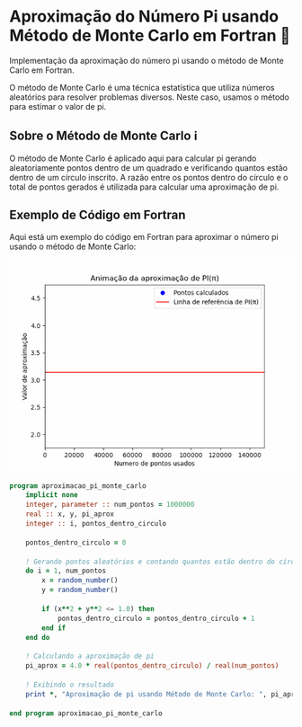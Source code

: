 # Aproximação do Número Pi usando Método de Monte Carlo em Fortran 🥧

Implementação da aproximação do número pi usando o método de Monte Carlo em Fortran.

O método de Monte Carlo é uma técnica estatística que utiliza números aleatórios para resolver problemas diversos. Neste caso, usamos o método para estimar o valor de pi.

## Sobre o Método de Monte Carlo ℹ️

O método de Monte Carlo é aplicado aqui para calcular pi gerando aleatoriamente pontos dentro de um quadrado e verificando quantos estão dentro de um círculo inscrito. A razão entre os pontos dentro do círculo e o total de pontos gerados é utilizada para calcular uma aproximação de pi.

## Exemplo de Código em Fortran

Aqui está um exemplo do código em Fortran para aproximar o número pi usando o método de Monte Carlo:

![Aproximação de PI](./animated_plot.gif)


```fortran
program aproximacao_pi_monte_carlo
    implicit none
    integer, parameter :: num_pontos = 1000000
    real :: x, y, pi_aprox
    integer :: i, pontos_dentro_circulo

    pontos_dentro_circulo = 0

    ! Gerando pontos aleatórios e contando quantos estão dentro do círculo
    do i = 1, num_pontos
        x = random_number()
        y = random_number()

        if (x**2 + y**2 <= 1.0) then
            pontos_dentro_circulo = pontos_dentro_circulo + 1
        end if
    end do

    ! Calculando a aproximação de pi
    pi_aprox = 4.0 * real(pontos_dentro_circulo) / real(num_pontos)

    ! Exibindo o resultado
    print *, "Aproximação de pi usando Método de Monte Carlo: ", pi_aprox

end program aproximacao_pi_monte_carlo
